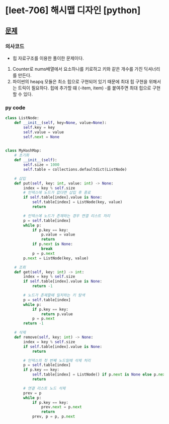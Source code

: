 # [leet-706] 해시맵 디자인 [python]
## [문제](https://leetcode.com/problems/design-hashmap)

### 의사코드
- 힙 자료구조를 이용한 풀이한 문제이다.
1. Counter로 nums배열에서 요소하나를 키로하고 키와 같은 개수를 가진 딕셔너리를 만든다.
2. 파이썬의 heapq 모듈은 최소 힙으로 구현되어 있기 때문에 최대 힙 구현을 위해서는 트릭이 필요하다. 힙에 추가할 떄 (-item, item) -를 붙여주면 최대 힙으로 구현할 수 있다.


### py code
```py
class ListNode:
    def __init__(self, key=None, value=None):
        self.key = key
        self.value = value
        self.next = None

        
class MyHashMap:
    # 초기화
    def __init__(self):
        self.size = 1000
        self.table = collections.defaultdict(ListNode)

    # 삽입
    def put(self, key: int, value: int) -> None:
        index = key % self.size
        # 인덱스에 노드가 없다면 삽입 후 종료
        if self.table[index].value is None:
            self.table[index] = ListNode(key, value)
            return

        # 인덱스에 노드가 존재하는 경우 연결 리스트 처리
        p = self.table[index]
        while p:
            if p.key == key:
                p.value = value
                return
            if p.next is None:
                break
            p = p.next
        p.next = ListNode(key, value)

    # 조회
    def get(self, key: int) -> int:
        index = key % self.size
        if self.table[index].value is None:
            return -1

        # 노드가 존재할때 일치하는 키 탐색
        p = self.table[index]
        while p:
            if p.key == key:
                return p.value
            p = p.next
        return -1

    # 삭제
    def remove(self, key: int) -> None:
        index = key % self.size
        if self.table[index].value is None:
            return

        # 인덱스의 첫 번째 노드일때 삭제 처리
        p = self.table[index]
        if p.key == key:
            self.table[index] = ListNode() if p.next is None else p.next
            return

        # 연결 리스트 노드 삭제
        prev = p
        while p:
            if p.key == key:
                prev.next = p.next
                return
            prev, p = p, p.next
```